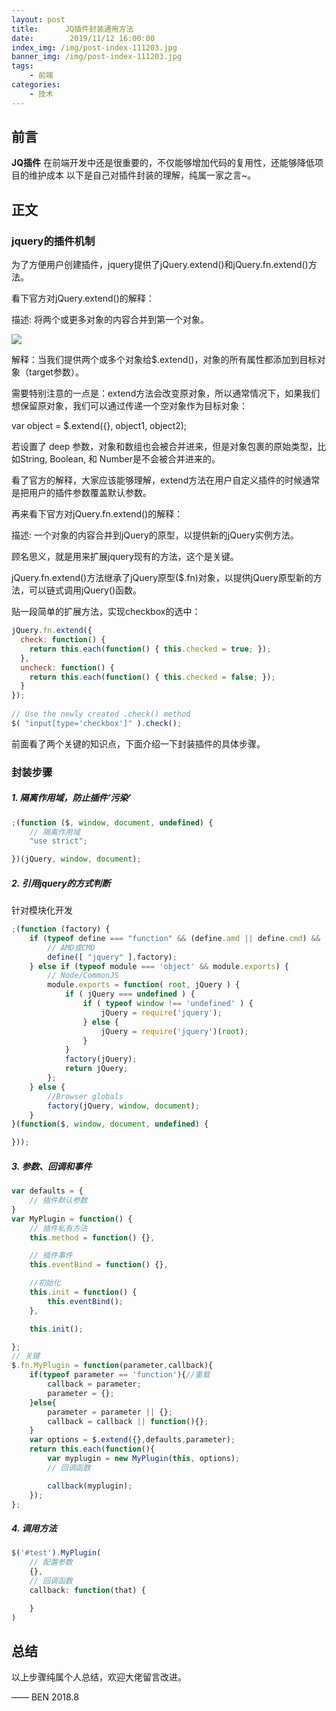 ```yaml
---
layout: post
title:      JQ插件封装通用方法
date:        2019/11/12 16:00:00
index_img: /img/post-index-111203.jpg
banner_img: /img/post-index-111203.jpg
tags: 
    - 前端
categories: 
    - 技术
---
```


## 前言

**JQ插件** 在前端开发中还是很重要的，不仅能够增加代码的复用性，还能够降低项目的维护成本
以下是自己对插件封装的理解，纯属一家之言~。


## 正文

### jquery的插件机制

为了方便用户创建插件，jquery提供了jQuery.extend()和jQuery.fn.extend()方法。

看下官方对jQuery.extend()的解释：

描述: 将两个或更多对象的内容合并到第一个对象。

[![](/img/jq_extend_1.png)](https://gitalk.github.io/)

解释：当我们提供两个或多个对象给$.extend()，对象的所有属性都添加到目标对象（target参数）。

需要特别注意的一点是：extend方法会改变原对象，所以通常情况下，如果我们想保留原对象，我们可以通过传递一个空对象作为目标对象：

var object = $.extend({}, object1, object2);

若设置了 deep 参数，对象和数组也会被合并进来，但是对象包裹的原始类型，比如String, Boolean, 和 Number是不会被合并进来的。

看了官方的解释，大家应该能够理解，extend方法在用户自定义插件的时候通常是把用户的插件参数覆盖默认参数。

再来看下官方对jQuery.fn.extend()的解释：

描述: 一个对象的内容合并到jQuery的原型，以提供新的jQuery实例方法。

顾名思义，就是用来扩展jquery现有的方法，这个是关键。

jQuery.fn.extend()方法继承了jQuery原型($.fn)对象，以提供jQuery原型新的方法，可以链式调用jQuery()函数。

贴一段简单的扩展方法，实现checkbox的选中：
```javascript
jQuery.fn.extend({
  check: function() {
    return this.each(function() { this.checked = true; });
  },
  uncheck: function() {
    return this.each(function() { this.checked = false; });
  }
});
 
// Use the newly created .check() method
$( "input[type='checkbox']" ).check();
```

前面看了两个关键的知识点，下面介绍一下封装插件的具体步骤。

### 封装步骤

##### 1. 隔离作用域，防止插件‘污染’
```javascript
;(function ($, window, document, undefined) {
	// 隔离作用域
	"use strict";

})(jQuery, window, document);
```

##### 2. 引用jquery的方式判断
针对模块化开发
```javascript
;(function (factory) {
    if (typeof define === "function" && (define.amd || define.cmd) && !jQuery) {
        // AMD或CMD
        define([ "jquery" ],factory);
    } else if (typeof module === 'object' && module.exports) {
        // Node/CommonJS
        module.exports = function( root, jQuery ) {
            if ( jQuery === undefined ) {
                if ( typeof window !== 'undefined' ) {
                    jQuery = require('jquery');
                } else {
                    jQuery = require('jquery')(root);
                }
            }
            factory(jQuery);
            return jQuery;
        };
    } else {
        //Browser globals
        factory(jQuery, window, document);
    }
}(function($, window, document, undefined) {

}));
```

##### 3. 参数、回调和事件
```javascript
var defaults = {
	// 插件默认参数
}
var MyPlugin = function() {
	// 插件私有方法
	this.method = function() {},

	// 插件事件
	this.eventBind = function() {},

	//初始化
	this.init = function() {
		this.eventBind();
	},

	this.init();

};
// 关键
$.fn.MyPlugin = function(parameter,callback){
	if(typeof parameter == 'function'){//重载
		callback = parameter;
		parameter = {};
	}else{
		parameter = parameter || {};
		callback = callback || function(){};
	}
	var options = $.extend({},defaults,parameter);
	return this.each(function(){
		var myplugin = new MyPlugin(this, options);
		// 回调函数

		callback(myplugin);
	});
};

```

##### 4. 调用方法

```javascript
$('#test').MyPlugin(
	// 配置参数
	{},
	// 回调函数
	callback: function(that) {

	}
)
```

## 总结
以上步骤纯属个人总结，欢迎大佬留言改进。

—— BEN 2018.8